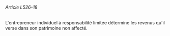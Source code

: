 ###### Article L526-18

L'entrepreneur individuel à responsabilité limitée détermine les revenus qu'il verse dans son patrimoine non affecté.


